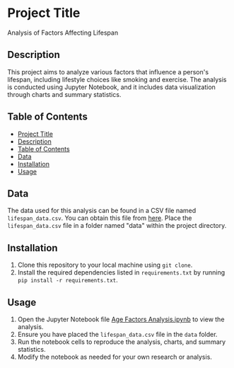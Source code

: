# Project Title

Analysis of Factors Affecting Lifespan

## Description

This project aims to analyze various factors that influence a person's lifespan, including lifestyle choices like smoking and exercise. The analysis is conducted using Jupyter Notebook, and it includes data visualization through charts and summary statistics.

## Table of Contents

- [Project Title](#project-title)
- [Description](#description)
- [Table of Contents](#table-of-contents)
- [Data](#data)
- [Installation](#installation)
- [Usage](#usage)


## Data

The data used for this analysis can be found in a CSV file named `lifespan_data.csv`. You can obtain this file from [here](https://github.com/stanleymarwa/Age-Analysis-Factors/blob/main/LiveLongerData.csv). Place the `lifespan_data.csv` file in a folder named "data" within the project directory.

## Installation

1. Clone this repository to your local machine using `git clone`.
2. Install the required dependencies listed in `requirements.txt` by running `pip install -r requirements.txt`.

## Usage

1. Open the Jupyter Notebook file [Age Factors Analysis.ipynb](https://github.com/stanleymarwa/Age-Analysis-Factors/blob/main/Age%20Factors%20Analysis.ipynb) to view the analysis.
2. Ensure you have placed the `lifespan_data.csv` file in the `data` folder.
3. Run the notebook cells to reproduce the analysis, charts, and summary statistics.
4. Modify the notebook as needed for your own research or analysis.


